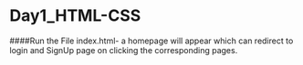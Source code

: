 # Day1_HTML-CSS

####Run the File index.html- a homepage will appear which can redirect to login and SignUp page on clicking the corresponding pages.
